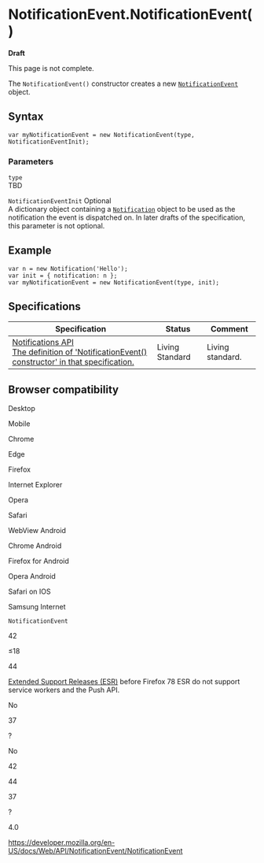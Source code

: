 # NotificationEvent.NotificationEvent()

**Draft**

This page is not complete.

The `NotificationEvent()` constructor creates a new [`NotificationEvent`](../notificationevent) object.

## Syntax

    var myNotificationEvent = new NotificationEvent(type, NotificationEventInit);

### Parameters

`type`  
TBD

`NotificationEventInit` <span class="badge inline optional">Optional</span>  
A dictionary object containing a [`Notification`](../notification) object to be used as the notification the event is dispatched on. In later drafts of the specification, this parameter is not optional.

## Example

    var n = new Notification('Hello');
    var init = { notification: n };
    var myNotificationEvent = new NotificationEvent(type, init);

## Specifications

<table><thead><tr class="header"><th>Specification</th><th>Status</th><th>Comment</th></tr></thead><tbody><tr class="odd"><td><a href="https://notifications.spec.whatwg.org/#dom-notificationevent-notificationevent">Notifications API<br />
<span class="small">The definition of 'NotificationEvent() constructor' in that specification.</span></a></td><td><span class="spec-living">Living Standard</span></td><td>Living standard.</td></tr></tbody></table>

## Browser compatibility

Desktop

Mobile

Chrome

Edge

Firefox

Internet Explorer

Opera

Safari

WebView Android

Chrome Android

Firefox for Android

Opera Android

Safari on IOS

Samsung Internet

`NotificationEvent`

42

≤18

44

[Extended Support Releases (ESR)](https://www.mozilla.org/en-US/firefox/organizations/) before Firefox 78 ESR do not support service workers and the Push API.

No

37

?

No

42

44

37

?

4.0

<a href="https://developer.mozilla.org/en-US/docs/Web/API/NotificationEvent/NotificationEvent" class="_attribution-link">https://developer.mozilla.org/en-US/docs/Web/API/NotificationEvent/NotificationEvent</a>
